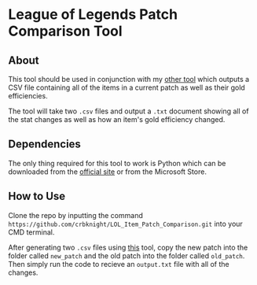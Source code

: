 # League of Legends Patch Comparison Tool

## About

This tool should be used in conjunction with my [other tool](https://github.com/crbknight/LOL_Item_Analyzer) which outputs a CSV file containing all of the items in a current patch as well as their gold efficiencies.

The tool will take two `.csv` files and output a `.txt` document showing all of the stat changes as well as how an item's gold efficiency changed.

## Dependencies

The only thing required for this tool to work is Python which can be downloaded from the [official site](https://www.python.org) or from the Microsoft Store.

## How to Use

Clone the repo by inputting the command `https://github.com/crbknight/LOL_Item_Patch_Comparison.git` into your CMD terminal.

After generating two `.csv` files using [this](https://github.com/crbknight/LOL_Item_Analyzer) tool, copy the new patch into the folder called `new_patch` and the old patch into the folder called `old_patch`. Then simply run the code to recieve an `output.txt` file 
with all of the changes.
